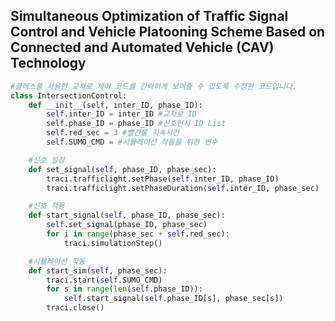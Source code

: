 ## Simultaneous Optimization of Traffic Signal Control and Vehicle Platooning Scheme Based on Connected and Automated Vehicle (CAV) Technology

```python
#클래스를 사용한 교차로 제어 코드를 간략하게 보여줄 수 있도록 수정한 코드입니다.
class IntersectionControl:
    def __init__(self, inter_ID, phase_ID):
        self.inter_ID = inter_ID #교차로 ID
        self.phase_ID = phase_ID #신호현시 ID List
        self.red_sec = 3 #빨간불 지속시간
        self.SUMO_CMD = #시뮬레이션 작동을 위한 변수

    #신호 설정
    def set_signal(self, phase_ID, phase_sec):
        traci.trafficlight.setPhase(self.inter_ID, phase_ID)
        traci.trafficlight.setPhaseDuration(self.inter_ID, phase_sec)

    #신호 적용
    def start_signal(self, phase_ID, phase_sec):
        self.set_signal(phase_ID, phase_sec)
        for i in range(phase_sec + self.red_sec):
            traci.simulationStep()

    #시뮬레이션 작동
    def start_sim(self, phase_sec):
        traci.start(self.SUMO_CMD)
        for s in range(len(self.phase_ID)):
            self.start_signal(self.phase_ID[s], phase_sec[s])
        traci.close()

```
